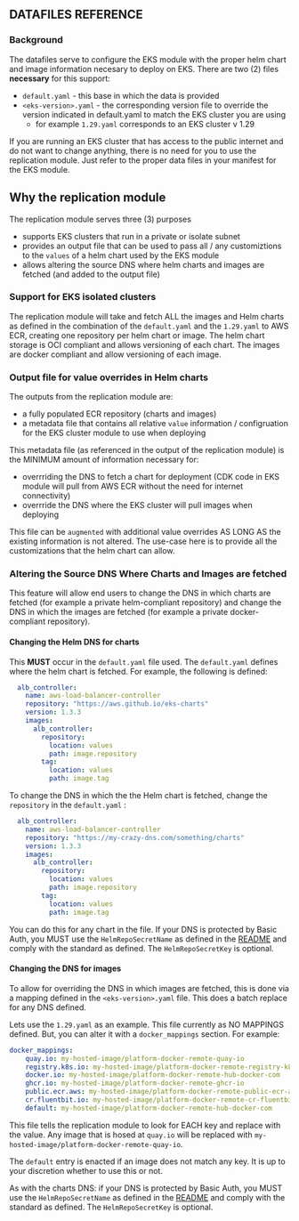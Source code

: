 ## DATAFILES REFERENCE

### Background
The datafiles serve to configure the EKS module with the proper helm chart and image information necesary to deploy on EKS.  There are two (2) files **necessary** for this support:
- `default.yaml` - this base in which the data is provided
- `<eks-version>.yaml` - the corresponding version file to override the version indicated in default.yaml to match the EKS cluster you are using
    - for example `1.29.yaml` corresponds to an EKS cluster v 1.29

If you are running an EKS cluster that has access to the public internet and do not want to change anything, there is no need for you to use the replication module.  Just refer to the proper data files in your manifest for the EKS module.

## Why the replication module
The replication module serves three (3) purposes
- supports EKS clusters that run in a private or isolate subnet
- provides an output file that can be used to pass all / any customiztions to the `values` of a helm chart used by the EKS module 
- allows altering the source DNS where helm charts and images are fetched (and added to the output file)

### Support for EKS isolated clusters
The replication module will take and fetch ALL the images and Helm charts as defined in the combination of the `default.yaml` and the `1.29.yaml` to AWS ECR, creating one repository per helm chart or image.  The helm chart storage is OCI compliant and allows versioning of each chart.  The images are docker compliant and allow versioning of each image.

### Output file for value overrides in Helm charts
The outputs from the replication module are:
- a fully populated ECR repository (charts and images)
- a metadata file that contains all relative `value` information / configruation for the EKS cluster module to use when deploying

This metadata file (as referenced in the output of the replication module) is the MINIMUM amount of information necessary for:
- overrriding the DNS to fetch a chart for deployment (CDK code in EKS module will pull from AWS ECR without the need for internet connectivity)
- overrride the DNS where the EKS cluster will pull images when deploying 

This file can be `augmented` with additional value overrides AS LONG AS the existing information is not altered.  The use-case here is to provide all the customizations that the helm chart can allow.  


### Altering the Source DNS Where Charts and Images are fetched
This feature will allow end users to change the DNS in which charts are fetched (for example a private helm-compliant repository) and change the DNS in which the images are fetched (for example a private docker-compliant repository).  

#### Changing the Helm DNS for charts
This **MUST** occur in the `default.yaml` file used.  The `default.yaml` defines where the helm chart is fetched.  For example, the following is defined:
```yaml
  alb_controller:
    name: aws-load-balancer-controller
    repository: "https://aws.github.io/eks-charts"
    version: 1.3.3
    images:
      alb_controller:
        repository:
          location: values
          path: image.repository
        tag:
          location: values
          path: image.tag
```

To change the DNS in which the the Helm chart is fetched, change the `repository` in the `default.yaml` :
```yaml
  alb_controller:
    name: aws-load-balancer-controller
    repository: "https://my-crazy-dns.com/something/charts"
    version: 1.3.3
    images:
      alb_controller:
        repository:
          location: values
          path: image.repository
        tag:
          location: values
          path: image.tag
```
You can do this for any chart in the file.  If your DNS is protected by Basic Auth, you MUST use the `HelmRepoSecretName` as defined in the [README](README.md) and comply with the standard as defined.  The `HelmRepoSecretKey` is optional.  

#### Changing the DNS for images
To allow for overriding the DNS in which images are fetched, this is done via a mapping defined in the `<eks-version>.yaml` file.  This does a batch replace for any DNS defined.

Lets use the `1.29.yaml` as an example.  This file currently as NO MAPPINGS defined.  But, you can alter it with a `docker_mappings` section.  For example:

```yaml
docker_mappings:
    quay.io: my-hosted-image/platform-docker-remote-quay-io
    registry.k8s.io: my-hosted-image/platform-docker-remote-registry-k8s-io
    docker.io: my-hosted-image/platform-docker-remote-hub-docker-com
    ghcr.io: my-hosted-image/platform-docker-remote-ghcr-io
    public.ecr.aws: my-hosted-image/platform-docker-remote-public-ecr-aws
    cr.fluentbit.io: my-hosted-image/platform-docker-remote-cr-fluentbit-io
    default: my-hosted-image/platform-docker-remote-hub-docker-com
```

This file tells the replication module to look for EACH key and replace with the value.  Any image that is hosed at `quay.io` will be replaced with `my-hosted-image/platform-docker-remote-quay-io`.

The `default` entry is enacted if an image does not match any key.  It is up to your discretion whether to use this or not. 

As with the charts DNS: if your DNS is protected by Basic Auth, you MUST use the `HelmRepoSecretName` as defined in the [README](README.md) and comply with the standard as defined.  The `HelmRepoSecretKey` is optional. 